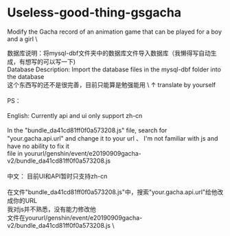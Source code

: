 # Useless-good-thing-gsgacha
Modify the Gacha record of an animation game that can be played for a boy and a girl \

数据库说明：将mysql-dbf文件夹中的数据库文件导入数据库（我懒得写自动生成，有想写的可以写一下) \
Database Description: Import the database files in the mysql-dbf folder into the database \
这个东西写的还不是很完善，目前只能算是勉强能用 \ 
↑ translate by yourself \
\
PS：\
\
English:
Currently api and ui only support zh-cn \
\
In the "bundle_da41cd81ff0f0a573208.js" file, search for "your.gacha.api.url" and change it to your url 、
I'm not familiar with js and have no ability to fix it \
file in yoururl/genshin/event/e20190909gacha-v2/bundle_da41cd81ff0f0a573208.js \
\
中文：
目前UI和API暂时只支持zh-cn \
\
在文件"bundle_da41cd81ff0f0a573208.js"中，搜索"your.gacha.api.url"给他改成你的URL \
我对js并不熟悉，没有能力修改他 \
文件在yoururl/genshin/event/e20190909gacha-v2/bundle_da41cd81ff0f0a573208.js \


